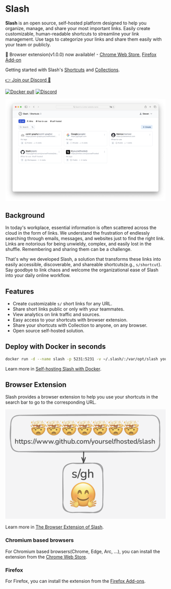 # Slash

**Slash** is an open source, self-hosted platform designed to help you organize, manage, and share your most important links. Easily create customizable, human-readable shortcuts to streamline your link management. Use tags to categorize your links and share them easily with your team or publicly.

🧩 Browser extension(v1.0.0) now available! - [Chrome Web Store](https://chrome.google.com/webstore/detail/slash/ebaiehmkammnacjadffpicipfckgeobg), [Firefox Add-on](https://addons.mozilla.org/firefox/addon/your-slash/)

Getting started with Slash's [Shortcuts](https://github.com/AppLinko/slash/blob/main/docs/getting-started/shortcuts.md) and [Collections](https://github.com/AppLinko/slash/blob/main/docs/getting-started/collections.md).

[👉 Join our Discord 💬](https://discord.gg/QZqUuUAhDV)

<p>
  <a href="https://hub.docker.com/r/yourselfhosted/slash"><img alt="Docker pull" src="https://img.shields.io/docker/pulls/yourselfhosted/slash.svg"/></a>
  <a href="https://discord.gg/QZqUuUAhDV"><img alt="Discord" src="https://img.shields.io/badge/discord-chat-5865f2?logo=discord&logoColor=f5f5f5" /></a>
</p>

![demo](./docs/assets/demo.png)

## Background

In today's workplace, essential information is often scattered across the cloud in the form of links. We understand the frustration of endlessly searching through emails, messages, and websites just to find the right link. Links are notorious for being unwieldy, complex, and easily lost in the shuffle. Remembering and sharing them can be a challenge.

That's why we developed Slash, a solution that transforms these links into easily accessible, discoverable, and shareable shortcuts(e.g., `s/shortcut`). Say goodbye to link chaos and welcome the organizational ease of Slash into your daily online workflow.

## Features

- Create customizable `s/` short links for any URL.
- Share short links public or only with your teammates.
- View analytics on link traffic and sources.
- Easy access to your shortcuts with browser extension.
- Share your shortcuts with Collection to anyone, on any browser.
- Open source self-hosted solution.

## Deploy with Docker in seconds

```bash
docker run -d --name slash -p 5231:5231 -v ~/.slash/:/var/opt/slash yourselfhosted/slash:latest
```

Learn more in [Self-hosting Slash with Docker](https://github.com/AppLinko/slash/blob/main/docs/install.md).

## Browser Extension

Slash provides a browser extension to help you use your shortcuts in the search bar to go to the corresponding URL.

![browser-extension-example](./docs/assets/browser-extension-example.png)

Learn more in [The Browser Extension of Slash](https://github.com/AppLinko/slash/blob/main/docs/install-browser-extension.md).

### Chromium based browsers

For Chromium based browsers(Chrome, Edge, Arc, ...), you can install the extension from the [Chrome Web Store](https://chrome.google.com/webstore/detail/slash/ebaiehmkammnacjadffpicipfckgeobg).

### Firefox

For Firefox, you can install the extension from the [Firefox Add-ons](https://addons.mozilla.org/firefox/addon/your-slash/).
